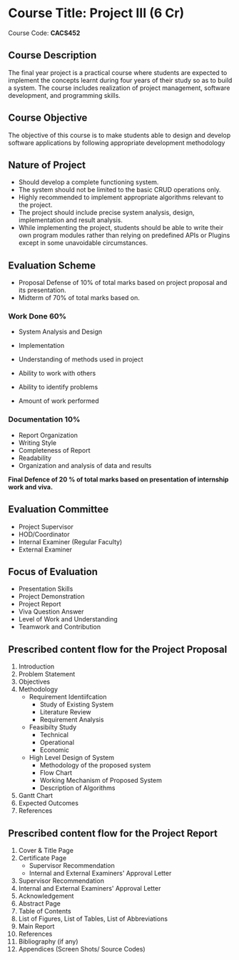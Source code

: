 # Course Title: Project III (6 Cr)
Course Code: **CACS452**

## Course Description
The final year project is a practical course where students are expected to implement the concepts learnt during four years of their study so as to build a system. The course includes realization of project management, software development, and programming skills.

## Course Objective
The objective of this course is to make students able to design and develop software applications by following appropriate development methodology 

## Nature of Project 
- Should develop a complete functioning system. 
- The system should not be limited to the basic CRUD operations only. 
- Highly recommended to implement appropriate algorithms relevant to the project. 
- The project should include precise system analysis, design, implementation and result analysis. 
- While implementing the project, students should be able to write their own program modules rather than relying on predefined APIs or Plugins except in some unavoidable circumstances.

## Evaluation Scheme 
- Proposal Defense of 10% of  total marks based on project proposal and its presentation.
- Midterm of 70% of total marks based on.

### Work Done 60% 
-  System Analysis and Design 

-  Implementation 

-  Understanding of methods used in project

-  Ability to work with others 

-  Ability to identify problems 

-  Amount of work performed 

### Documentation 10% 
- Report Organization 
- Writing Style 
- Completeness of Report 
- Readability
- Organization and analysis of data and results

**Final Defence of 20 % of total marks based on presentation of internship work and viva.**

## Evaluation Committee 
- Project Supervisor
- HOD/Coordinator
- Internal Examiner (Regular Faculty)
- External Examiner

## Focus of Evaluation 

- Presentation Skills 
- Project Demonstration
- Project Report
- Viva Question Answer
- Level of Work and Understanding
- Teamwork and Contribution

## Prescribed content flow for the Project Proposal

1. Introduction 
2. Problem Statement 
3. Objectives
4. Methodology 
    - Requirement Identiifcation 
        - Study of Existing System 
        - Literature Review 
        - Requirement Analysis 
    - Feasibilty Study 
        - Technical 
        - Operational 
        - Economic 
    - High Level Design of System 
        - Methodology of the proposed system
        - Flow Chart 
        - Working Mechanism of Proposed System
        - Description of Algorithms
5. Gantt Chart
6. Expected Outcomes 
7. References

## Prescribed content flow for the Project Report
1. Cover & Title Page 
2. Certificate Page
    - Supervisor Recommendation 
    - Internal and External Examiners' Approval Letter
3. Supervisor Recommendation 
4. Internal and External Examiners' Approval Letter
3. Acknowledgement 
4. Abstract Page
5. Table of Contents
6. List of Figures, List of Tables, List of Abbreviations 
7. Main Report 
8. References 
9. Bibliography (if any)  
10. Appendices (Screen Shots/ Source Codes)

